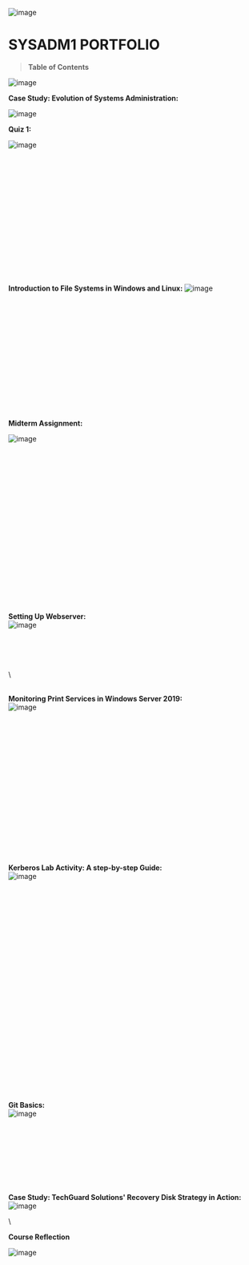 ![image](https://github.com/user-attachments/assets/b3ef5dfb-bc5c-4dfa-9852-1cfb023d3853)


# SYSADM1 PORTFOLIO

> **Table of Contents**

![image](https://github.com/user-attachments/assets/515f9e5e-2f7d-482e-8719-ed0fde7c1f65)

**Case Study: Evolution of Systems Administration:**

![image](https://github.com/user-attachments/assets/0a342c51-47a4-41dc-bcf2-3303c907a089)


**Quiz 1:**


![image](https://github.com/user-attachments/assets/439d1716-a6d4-4f0e-b7e5-b5b883930165)

\
\
\
\
\
\
\
\
\
\
\
\
\
\
\
**Introduction to File Systems in Windows and Linux:**
![image](https://github.com/user-attachments/assets/59b6298f-27b6-432c-ad0a-036804625464)

\
\
\
\
\
\
\
\
\
\
\
\
\
\
**Midterm Assignment:**

![image](https://github.com/user-attachments/assets/4d9933a5-9f84-42a6-bd17-3debe82e3404)

\
\
\
\
\
\
\
\
\
\
\
\
\
\
\
\
\
\
\
**Setting Up Webserver:**\
![image](https://github.com/user-attachments/assets/c0376fda-768b-4e6b-8ffe-2eec3e381834)


\
\
\
\
\


\
**Monitoring Print Services in Windows Server 2019:**\
![image](https://github.com/user-attachments/assets/2857e196-1cf2-4f87-b579-83f25640b687)

\
\
\
\
\
\
\
\
\
\
\
\
\
\
\
\
\
**Kerberos Lab Activity: A step-by-step Guide:**\
![image](https://github.com/user-attachments/assets/e427dbd0-7a42-413b-a517-9d5da1ceca82)



\
\
\
\
\
\
\
\
\
\
\
\
\
\
\
\
\
\
\
\
\
\
\
\
\
**Git Basics:**\
![image](https://github.com/user-attachments/assets/d76f7988-a133-4bb2-970d-d2a9e9be8020)


\
\
\
\
\
\
\
\
**Case Study: TechGuard Solutions\' Recovery Disk Strategy in Action:**\
![image](https://github.com/user-attachments/assets/628e8644-e0c3-4548-b160-6031ce3b3d54)

\


**Course Reflection**

![image](https://github.com/user-attachments/assets/d7edb1d2-bcd1-400a-8e2c-6bc1c5ccea89)

